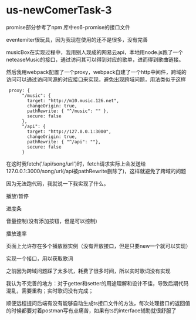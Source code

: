 # us-newComerTask-3
promise部分参考了npm 库中es6-promise的接口文件

eventemiter很玩具，因为我现在使用的还不是很多，没有完善

musicBox在实现过程中，我用别人现成的网易云api，本地用node.js跑了一个neteaseMusic的接口，通过访问其可以得到对应的歌单，进而得到歌曲链接。

然后我用webpack配置了一个proxy，webpack自建了一个http中间件，跨域的访问可以通过访问同源的对应接口来实现，避免出现跨域问题，用法类似于这样
```
 proxy: {
      "/music": {
        target: "http://m10.music.126.net",
        changeOrigin: true,
        pathRewrite: { "^/music": "" },
        secure: false
      },
      "/api": {
        target: "http://127.0.0.1:3000",
        changeOrigin: true,
        pathRewrite: { "^/api": ""},
        secure: false
      }
 ``` 
 
在这时我fetch('/api/song/url')时，fetch请求实际上会发送给127.0.0.1:3000/song/url(/api被pathRewrite删除了)，这样就避免了跨域的问题

因为无法跑代码，我就说一下我实现了什么。

播放\暂停

进度条

音量控制(没有添加按钮，但是可以控制)

播放速率

页面上允许存在多个播放器实例（没有开放接口，但是只要new一个就可以实现）

实现一个接口，用以获取歌词

之前因为跨域问题踩了太多坑，耗费了很多时间，所以实时歌词没有实现

我认为不完善的地方：对于getter和setter的用途理解和设计不佳，导致后期代码混乱，需要重构；实时歌词没有完成；

顺便远程提问后端有没有能够自动生成ts接口文件的方法，每次处理接口的返回值的时候都要对着postman写有点痛苦，如果有ts的interface辅助就很舒服了
